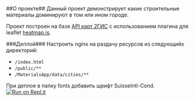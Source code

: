 ##О проекте##
Данный проект демонстрирует какие строительные материалы доминируют в том или ином городе.

Проект построен на базе [API карт 2ГИС](https://github.com/2gis/mapsapi) с использованием плагина для leaflet [heatmap.js](http://www.patrick-wied.at/static/heatmapjs/).


###Деплой###
Настроить nginx на раздачу ресурсов из следующийх директорий:
* ``/index.html``
* ``/public/**``
* ``/MaterialsApp/data/cities/**``
 
При деплое в папку fonts добавить шрифт SuisseIntl-Cond.
[![Run on Repl.it](https://repl.it/badge/github/2gis/2gis-materials)](https://repl.it/github/2gis/2gis-materials)